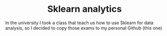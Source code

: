 <h1 align="center"> Sklearn analytics </h1>



In the university I took a class that teach us how to use Sklearn for data analysis, so I decided to copy those exams to my personal Github (this one)
